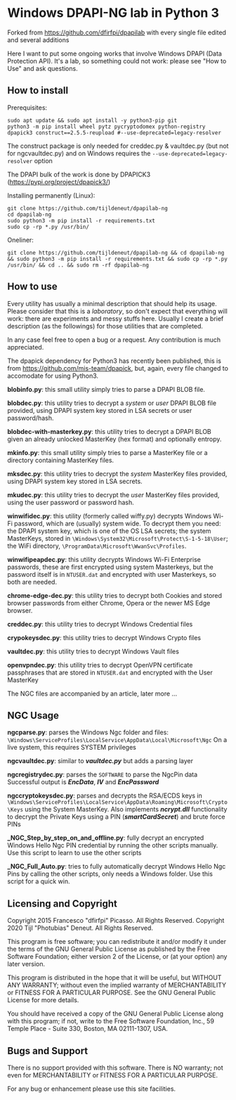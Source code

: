 # Windows DPAPI-NG lab in Python 3

Forked from https://github.com/dfirfpi/dpapilab
 with every single file edited and several additions

Here I want to put some ongoing works that involve 
Windows DPAPI (Data Protection API). 
It's a lab, so something could not work: 
please see "How to Use" and ask questions.

## How to install
Prerequisites:  
```
sudo apt update && sudo apt install -y python3-pip git  
python3 -m pip install wheel pytz pycryptodomex python-registry dpapick3 construct==2.5.5-reupload #--use-deprecated=legacy-resolver
```

The construct package is only needed for creddec.py & vaultdec.py (but not for ngcvaultdec.py) and on Windows requires the `--use-deprecated=legacy-resolver` option

The DPAPI bulk of the work is done by DPAPICK3 (https://pypi.org/project/dpapick3/)

Installing permanently (Linux):  
```
git clone https://github.com/tijldeneut/dpapilab-ng  
cd dpapilab-ng  
sudo python3 -m pip install -r requirements.txt
sudo cp -rp *.py /usr/bin/
```

Oneliner:  
```
git clone https://github.com/tijldeneut/dpapilab-ng && cd dpapilab-ng && sudo python3 -m pip install -r requirements.txt && sudo cp -rp *.py /usr/bin/ && cd .. && sudo rm -rf dpapilab-ng
```

## How to use


Every utility has usually a minimal description that should help its usage.
Please consider that this is a *laboratory*, so don't expect that everything
will work: there are experiments and messy stuffs here. Usually I create a
brief description (as the followings) for those utilities that are completed.

In any case feel free to open a bug or a request. Any contribution is much 
appreciated.

The dpapick dependency for Python3 has recently been published,
this is from https://github.com/mis-team/dpapick, 
but, again, every file changed to accomodate for using Python3.

**blobinfo.py**: this small utility simply tries to parse a DPAPI BLOB file.

**blobdec.py**: this utility tries to decrypt a *system* or *user* DPAPI BLOB
file provided, using DPAPI system key stored in LSA secrets or user password/hash.

**blobdec-with-masterkey.py**: this utility tries to decrypt a DPAPI BLOB given an 
already unlocked MasterKey (hex format) and optionally entropy.

**mkinfo.py**: this small utility simply tries to parse a MasterKey file or a
directory containing MasterKey files.

**mksdec.py**: this utility tries to decrypt the *system* MasterKey
files provided, using DPAPI system key stored in LSA secrets.

**mkudec.py**: this utility tries to decrypt the *user* MasterKey 
files provided, using the user password or password hash.

**winwifidec.py**: this utility (formerly called wiffy.py) decrypts Windows 
Wi-Fi password, which are (usually) system wide. To decrypt them you need: the 
DPAPI system key, which is one of the OS LSA secrets; the system MasterKeys, 
stored in  ``\Windows\System32\Microsoft\Protect\S-1-5-18\User``; the WiFi
directory, ``\ProgramData\Microsoft\WwanSvc\Profiles``.

**winwifipeapdec.py**: this utility decrypts Windows Wi-Fi Enterprise passwords,
these are first encrypted using system Masterkeys, but the password itself is in
``NTUSER.dat`` and encrypted with user Masterkeys, so both are needed.

**chrome-edge-dec.py**: this utility tries to decrypt both Cookies and 
stored browser passwords from either Chrome, Opera or the newer MS Edge browser. 

**creddec.py**: this utility tries to decrypt Windows Credential files

**crypokeysdec.py**: this utility tries to decrypt Windows Crypto files

**vaultdec.py**: this utility tries to decrypt Windows Vault files

**openvpndec.py**: this utility tries to decrypt OpenVPN certificate passphrases
that are stored in ``NTUSER.dat`` and encrypted with the User MasterKey

The NGC files are accompanied by an article, later more ...

## NGC Usage

**ngcparse.py**: parses the Windows Ngc folder and files:
``\Windows\ServiceProfiles\LocalService\AppData\Local\Microsoft\Ngc``
On a live system, this requires SYSTEM privileges

**ngcvaultdec.py**: similar to ***vaultdec.py*** but adds a parsing layer

**ngcregistrydec.py**: parses the ``SOFTWARE`` to parse the NgcPin data
Successful output is ***EncData***, ***IV*** and ***EncPassword***

**ngccryptokeysdec.py**: parses and decrypts the RSA/ECDS keys in
``\Windows\ServiceProfiles\LocalService\AppData\Roaming\Microsoft\Crypto\Keys``
using the System MasterKey. Also implements ***ncrypt.dll*** functionality to 
decrypt the Private Keys using a PIN (***smartCardSecret***) and brute force PINs

**_NGC_Step_by_step_on_and_offline.py**: fully decrypt an encrypted Windows 
Hello Ngc PIN credential by running the other scripts manually. 
Use this script to learn to use the other scripts

**_NGC_Full_Auto.py**: tries to fully automatically decrypt Windows Hello Ngc Pins
by calling the other scripts, only needs a Windows folder. 
Use this script for a quick win. 

## Licensing and Copyright

Copyright 2015 Francesco "dfirfpi" Picasso. All Rights Reserved.
Copyright 2020 Tijl "Photubias" Deneut. All Rights Reserved.

This program is free software; you can redistribute it and/or
modify it under the terms of the GNU General Public License
as published by the Free Software Foundation; either version 2
of the License, or (at your option) any later version.

This program is distributed in the hope that it will be useful,
but WITHOUT ANY WARRANTY; without even the implied warranty of
MERCHANTABILITY or FITNESS FOR A PARTICULAR PURPOSE.  See the
GNU General Public License for more details.

You should have received a copy of the GNU General Public License
along with this program; if not, write to the Free Software
Foundation, Inc., 59 Temple Place - Suite 330, Boston, MA
02111-1307, USA.

## Bugs and Support

There is no support provided with this software. There is NO
warranty; not even for MERCHANTABILITY or FITNESS FOR A PARTICULAR
PURPOSE.

For any bug or enhancement please use this site facilities.
